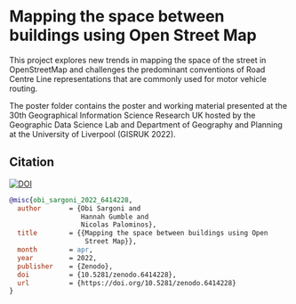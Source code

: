# Mapping the space between buildings using Open Street Map

This project explores new trends in mapping the space of the street in OpenStreetMap and challenges the predominant conventions of Road Centre Line representations that are commonly used for motor vehicle routing.

The poster folder contains the poster and working material presented at the 30th Geographical Information Science Research UK hosted by the Geographic Data Science Lab and Department of Geography and Planning at the University of Liverpool (GISRUK 2022).

## Citation

[![DOI](https://zenodo.org/badge/DOI/10.5281/zenodo.6414228.svg)](https://doi.org/10.5281/zenodo.6414228)

```bibtex
@misc{obi_sargoni_2022_6414228,
  author       = {Obi Sargoni and
                  Hannah Gumble and
                  Nicolas Palominos},
  title        = {{Mapping the space between buildings using Open 
                   Street Map}},
  month        = apr,
  year         = 2022,
  publisher    = {Zenodo},
  doi          = {10.5281/zenodo.6414228},
  url          = {https://doi.org/10.5281/zenodo.6414228}
}
```
